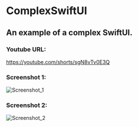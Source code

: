 # ComplexSwiftUI
## An example of a complex SwiftUI.

### Youtube URL: 
  https://youtube.com/shorts/sgN8vTv0E3Q

### Screenshot 1:

![Screenshot_1](https://github.com/Gagan5278/ComplexSwiftUI/assets/2304583/c4cf39be-0b4c-433c-be6c-c034448583cb)

### Screenshot 2:
![Screenshot_2](https://github.com/Gagan5278/ComplexSwiftUI/assets/2304583/17404492-1369-46fd-9747-3c4bf107a9f1)
